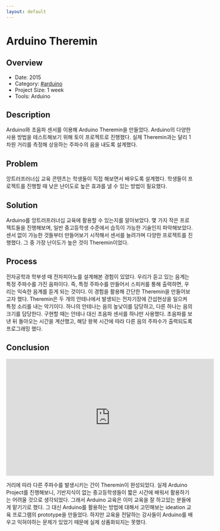 ```yaml
---
layout: default
---
```


# Arduino Theremin

## Overview

* Date: 2015
* Category: [#arduino](https://www.google.com/search?q=arduino)
* Project Size: 1 week
* Tools: Arduino

## Description

Arduino와 초음파 센서를 이용해 Arduino Theremin을 만들었다. 
Arduino의 다양한 사용 방법을 테스트해보기 위해 토이 프로젝트로 진행했다. 
실제 Theremin과는 달리 1차원 거리를 측정해 상응하는 주파수의 음을 내도록 설계했다. 

## Problem

앙트러프러너십 교육 콘텐츠는 학생들이 직접 해보면서 배우도록 설계했다. 
학생들이 프로젝트를 진행할 때 낮은 난이도로 높은 효과를 낼 수 있는 방법이 필요했다. 

## Solution

Arduino를 앙트러프러너십 교육에 활용할 수 있는지를 알아보았다. 
몇 가지 작은 프로젝트들을 진행해보며, 일반 중고등학생 수준에서 습득이 가능한 기술인지 파악해보았다. 
센서 없이 가능한 것들부터 만들어보기 시작해서 센서를 늘려가며 다양한 프로젝트를 진행했다. 
그 중 가장 난이도가 높은 것이 Theremin이었다. 

## Process

전자공학과 학부생 때 전자피아노를 설계해본 경험이 있었다. 
우리가 듣고 있는 음계는 특정 주파수를 가진 음파이다. 
즉, 특정 주파수를 만들어서 스피커를 통해 출력하면, 우리는 익숙한 음계를 듣게 되는 것이다. 
이 경험을 활용해 간단한 Theremin을 만들어보고자 했다. 
Theremin은 두 개의 안테나에서 발생되는 전자기장에 간섭현상을 일으켜 특정 소리를 내는 악기이다. 
하나의 안테나는 음의 높낮이를 담당하고, 다른 하나는 음의 크기를 담당한다. 
구현할 때는 안테나 대신 초음파 센서를 하나만 사용했다. 
초음파를 보낸 뒤 돌아오는 시간을 계산했고, 해당 왕복 시간에 따라 다른 음의 주파수가 출력되도록 프로그래밍 했다. 

## Conclusion

<iframe width="560" height="315" src="https://www.youtube.com/embed/cbRFlvc7tzE" frameborder="0" allow="accelerometer; autoplay; encrypted-media; gyroscope; picture-in-picture" allowfullscreen></iframe>

거리에 따라 다른 주파수를 발생시키는 간이 Theremin이 완성되었다. 
실제 Arduino Project를 진행해보니, 기반지식이 없는 중고등학생들이 짧은 시간에 배워서 활용하기는 어려울 것으로 생각되었다. 
그래서 Arduino 교육은 이미 교육을 잘 하고있는 분들에게 맡기기로 했다. 
그 대신 Arduino를 활용하는 방법에 대해서 고민해보는 ideation 교육 프로그램의 prototype을 만들었다. 
하지만 교육을 전달하는 강사들이 Arduino를 배우고 익혀야하는 문제가 있었기 때문에 실제 상품화되지는 못했다. 